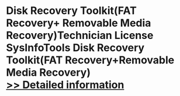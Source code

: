 # Disk Recovery Toolkit(FAT Recovery+ Removable Media Recovery)Technician License<br />SysInfoTools Disk Recovery Toolkit(FAT Recovery+Removable Media Recovery)<br />[>> Detailed information](https://secure.shareit.com/shareit/product.html?productid=300741297&affiliateid=200057808)